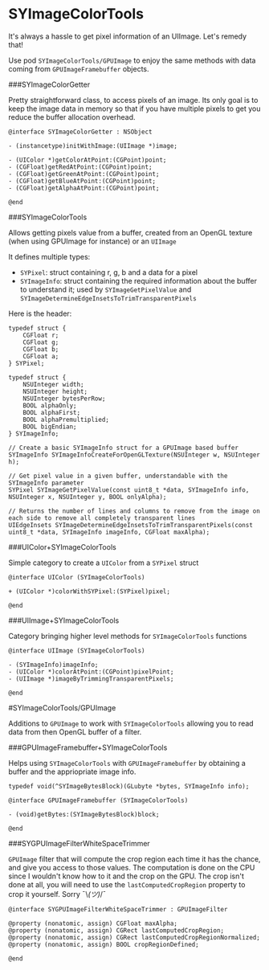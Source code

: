 # SYImageColorTools
It's always a hassle to get pixel information of an UIImage. Let's remedy that!


Use pod `SYImageColorTools/GPUImage` to enjoy the same methods with data coming from `GPUImageFramebuffer` objects.


###SYImageColorGetter

Pretty straightforward class, to access pixels of an image. Its only goal is to keep the image data in memory so that if you have multiple pixels to get you reduce the buffer allocation overhead.

	@interface SYImageColorGetter : NSObject

	- (instancetype)initWithImage:(UIImage *)image;

	- (UIColor *)getColorAtPoint:(CGPoint)point;
	- (CGFloat)getRedAtPoint:(CGPoint)point;
	- (CGFloat)getGreenAtPoint:(CGPoint)point;
	- (CGFloat)getBlueAtPoint:(CGPoint)point;
	- (CGFloat)getAlphaAtPoint:(CGPoint)point;
	
	@end


###SYImageColorTools

Allows getting pixels value from a buffer, created from an  OpenGL texture (when using GPUImage for instance) or an `UIImage`

It defines multiple types:

- `SYPixel`: struct containing r, g, b and a data for a pixel
- `SYImageInfo`: struct containing the required information about the buffer to understand it; used by `SYImageGetPixelValue` and `SYImageDetermineEdgeInsetsToTrimTransparentPixels`

Here is the header:

	typedef struct {
	    CGFloat r;
	    CGFloat g;
	    CGFloat b;
	    CGFloat a;
	} SYPixel;
	
	typedef struct {
	    NSUInteger width;
	    NSUInteger height;
	    NSUInteger bytesPerRow;
	    BOOL alphaOnly;
	    BOOL alphaFirst;
	    BOOL alphaPremultiplied;
	    BOOL bigEndian;
	} SYImageInfo;
	
	// Create a basic SYImageInfo struct for a GPUImage based buffer 
	SYImageInfo SYImageInfoCreateForOpenGLTexture(NSUInteger w, NSUInteger h);
	
	// Get pixel value in a given buffer, understandable with the SYImageInfo parameter
	SYPixel SYImageGetPixelValue(const uint8_t *data, SYImageInfo info, NSUInteger x, NSUInteger y, BOOL onlyAlpha);
	
	// Returns the number of lines and columns to remove from the image on each side to remove all completely transparent lines
	UIEdgeInsets SYImageDetermineEdgeInsetsToTrimTransparentPixels(const uint8_t *data, SYImageInfo imageInfo, CGFloat maxAlpha);

###UIColor+SYImageColorTools

Simple category to create a `UIColor` from a `SYPixel` struct

	@interface UIColor (SYImageColorTools)
	
	+ (UIColor *)colorWithSYPixel:(SYPixel)pixel;
	
	@end

###UIImage+SYImageColorTools

Category bringing higher level methods for `SYImageColorTools` functions  

	@interface UIImage (SYImageColorTools)
	
	- (SYImageInfo)imageInfo;
	- (UIColor *)colorAtPoint:(CGPoint)pixelPoint;
	- (UIImage *)imageByTrimmingTransparentPixels;

	@end

#SYImageColorTools/GPUImage

Additions to `GPUImage` to work with `SYImageColorTools` allowing you to read data from then OpenGL buffer of a filter.

###GPUImageFramebuffer+SYImageColorTools

Helps using `SYImageColorTools` with `GPUImageFramebuffer` by obtaining a buffer and the appriopriate image info.

	typedef void(^SYImageBytesBlock)(GLubyte *bytes, SYImageInfo info);
	
	@interface GPUImageFramebuffer (SYImageColorTools)
	
	- (void)getBytes:(SYImageBytesBlock)block;
	
	@end

###SYGPUImageFilterWhiteSpaceTrimmer

`GPUImage` filter that will compute the crop region each time it has the chance, and give you access to those values. The computation is done on the CPU since I wouldn't know how to it and the crop on the GPU. The crop isn't done at all, you will need to use the `lastComputedCropRegion` property to crop it yourself. Sorry ¯\\_(ツ)_/¯

	@interface SYGPUImageFilterWhiteSpaceTrimmer : GPUImageFilter
	
	@property (nonatomic, assign) CGFloat maxAlpha;
	@property (nonatomic, assign) CGRect lastComputedCropRegion;
	@property (nonatomic, assign) CGRect lastComputedCropRegionNormalized;
	@property (nonatomic, assign) BOOL cropRegionDefined;
	
	@end
